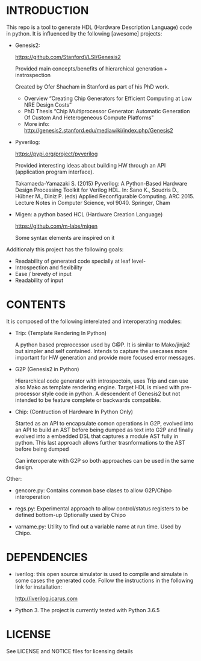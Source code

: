 
# INTRODUCTION

This repo is a tool to generate HDL (Hardware Description Language) code 
in python. It is influenced by the following [awesome] projects:

- Genesis2: 

   https://github.com/StanfordVLSI/Genesis2

   Provided main concepts/benefits of hierarchical generation + instrospection

   Created by Ofer Shacham in Stanford as part of his PhD work.

    - Overview “Creating Chip Generators for Efficient Computing at Low 
      NRE Design Costs”
    - PhD Thesis “Chip Multiprocessor Generator: Automatic Generation Of 
      Custom And Heterogeneous Compute Platforms”
    - More info:  http://genesis2.stanford.edu/mediawiki/index.php/Genesis2

- Pyverilog:

    https://pypi.org/project/pyverilog

    Provided interesting ideas about building HW through an API 
    (application program interface). 

    Takamaeda-Yamazaki S. (2015) Pyverilog: A Python-Based Hardware Design 
    Processing Toolkit for Verilog HDL. In: Sano K., Soudris D., Hübner M., 
    Diniz P. (eds) Applied Reconfigurable Computing. ARC 2015. 
    Lecture Notes in Computer Science, vol 9040. Springer, Cham

- Migen: a python based HCL (Hardware Creation Language)

    https://github.com/m-labs/migen

    Some syntax elements are inspired on it


Additionaly this project has the following goals:

- Readability of generated code specially at leaf level-
- Introspection and flexibility
- Ease / brevety of input
- Readability of input

# CONTENTS

It is composed of the following interelated and interoperating modules:

- Trip: (Template Rendering In Python)

    A python based preprocessor used by G@P. It is similar to Mako/jinja2 but 
    simpler and self contained. Intends to capture the usecases more important 
    for HW generation and provide more focused error messages.

- G2P (Genesis2 in Python)

    Hierarchical code generator with introspectoin, uses Trip and can use 
    also Mako as template rendering engine. Target HDL is mixed with 
    pre-processor style code in python. A descendent of Genesis2
    but not intended to be feature complete or backwards compatible.

- Chip: (Contruction of Hardware In Python Only)

    Started as an API to encapsulate comon operations in G2P, evolved into an API
    to build an AST before being dumped as text into G2P and finally evolved into
    a embedded DSL that captures a module AST fully in python. This last approach
    allows further trasnformations to the AST before being dumped

    Can interoperate with G2P so both approaches can be used in the same design.


Other:

- gencore.py:
  Contains common base clases to allow G2P/Chipo interoperation

- regs.py:
  Experimental approach to allow control/status registers to be defined bottom-up
  Optionally used by Chipo

- varname.py:
  Utility to find out a variable name at run time. Used by Chipo.



# DEPENDENCIES

- iverilog: this open source simulator is used to compile and simulate in some 
  cases the generated code. Follow the instructions in the following link for 
  installation:

  http://iverilog.icarus.com

- Python 3. The project is currently tested with Python 3.6.5


# LICENSE

See LICENSE and NOTICE files for licensing details


